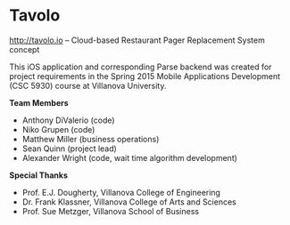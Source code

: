 # Tavolo
http://tavolo.io – Cloud-based Restaurant Pager Replacement System concept

This iOS application and corresponding Parse backend was created for project requirements in the Spring 2015 Mobile Applications Development (CSC 5930) course at Villanova University.

**Team Members**
- Anthony DiValerio (code)
- Niko Grupen (code)
- Matthew Miller (business operations)
- Sean Quinn (project lead)
- Alexander Wright (code, wait time algorithm development)

**Special Thanks**
- Prof. E.J. Dougherty, Villanova College of Engineering
- Dr. Frank Klassner, Villanova College of Arts and Sciences
- Prof. Sue Metzger, Villanova School of Business

